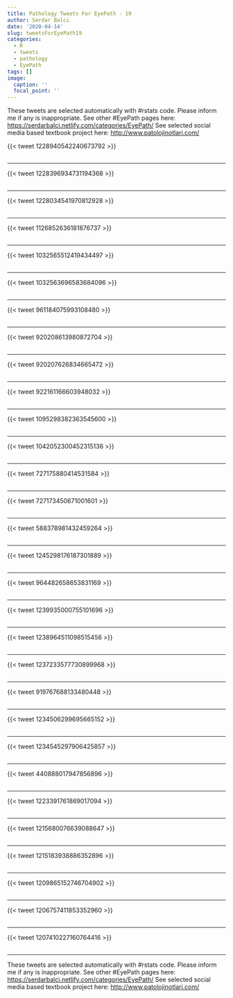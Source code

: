 ```yaml
---
title: Pathology Tweets For EyePath - 19
author: Serdar Balci
date: '2020-04-14'
slug: tweetsForEyePath19
categories:
  - R
  - tweets
  - pathology
  - EyePath
tags: []
image:
  caption: ''
  focal_point: ''
---
```



These tweets are selected automatically with #rstats code. Please inform me if any is inappropriate.
See other #EyePath pages here: https://serdarbalci.netlify.com/categories/EyePath/ 
See selected social media based textbook project here: http://www.patolojinotlari.com/

{{< tweet 1228940542240673792 >}}
<br>
<br>
<hr>
{{< tweet 1228396934731194368 >}}
<br>
<br>
<hr>
{{< tweet 1228034541970812928 >}}
<br>
<br>
<hr>
{{< tweet 1126852636181876737 >}}
<br>
<br>
<hr>
{{< tweet 1032565512419434497 >}}
<br>
<br>
<hr>
{{< tweet 1032563696583684096 >}}
<br>
<br>
<hr>
{{< tweet 961184075993108480 >}}
<br>
<br>
<hr>
{{< tweet 920208613980872704 >}}
<br>
<br>
<hr>
{{< tweet 920207626834665472 >}}
<br>
<br>
<hr>
{{< tweet 922161166603948032 >}}
<br>
<br>
<hr>
{{< tweet 1095298382363545600 >}}
<br>
<br>
<hr>
{{< tweet 1042052300452315136 >}}
<br>
<br>
<hr>
{{< tweet 727175880414531584 >}}
<br>
<br>
<hr>
{{< tweet 727173450671001601 >}}
<br>
<br>
<hr>
{{< tweet 588378981432459264 >}}
<br>
<br>
<hr>
{{< tweet 1245298176187301889 >}}
<br>
<br>
<hr>
{{< tweet 964482658653831169 >}}
<br>
<br>
<hr>
{{< tweet 1239935000755101696 >}}
<br>
<br>
<hr>
{{< tweet 1238964511098515456 >}}
<br>
<br>
<hr>
{{< tweet 1237233577730899968 >}}
<br>
<br>
<hr>
{{< tweet 919767688133480448 >}}
<br>
<br>
<hr>
{{< tweet 1234506299695665152 >}}
<br>
<br>
<hr>
{{< tweet 1234545297906425857 >}}
<br>
<br>
<hr>
{{< tweet 440888017947856896 >}}
<br>
<br>
<hr>
{{< tweet 1223391761869017094 >}}
<br>
<br>
<hr>
{{< tweet 1215680076639088647 >}}
<br>
<br>
<hr>
{{< tweet 1215183938886352896 >}}
<br>
<br>
<hr>
{{< tweet 1209865152746704902 >}}
<br>
<br>
<hr>
{{< tweet 1206757411853352960 >}}
<br>
<br>
<hr>
{{< tweet 1207410227160764416 >}}
<br>
<br>
<hr>


These tweets are selected automatically with #rstats code. Please inform me if any is inappropriate.
See other #EyePath pages here: https://serdarbalci.netlify.com/categories/EyePath/ 
See selected social media based textbook project here: http://www.patolojinotlari.com/
